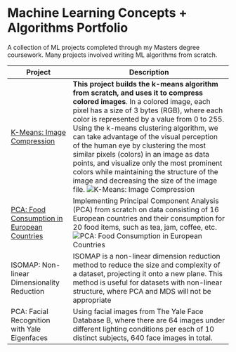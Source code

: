 # Machine Learning Concepts + Algorithms Portfolio 

A collection of ML projects completed through my Masters degree coursework. Many projects involved writing ML algorithms from scratch. 

| **Project** | **Description**|
|---------|---------|
| [K-Means: Image Compression](https://github.com/chasediaz6/Machine-Learning-Concepts/tree/main/K-Means%3A%20Image%20Compression) | **This project builds the k-means algorithm from scratch, and uses it to compress colored images**. In a colored image, each pixel has a size of 3 bytes (RGB), where each color is represented by a value from 0 to 255. Using the k-means clustering algorithm, we can take advantage of the visual perception of the human eye by clustering the most similar pixels (colors) in an image as data points, and visualize only the most prominent colors while maintaining the structure of the image and decreasing the size of the image file. ![K-Means: Image Compression](https://github.com/chasediaz6/Machine-Learning-Concepts/blob/main/K-Means%3A%20Image%20Compression/figs/football_comparison.png) |
| [PCA: Food Consumption in European Countries](https://github.com/chasediaz6/Machine-Learning-Concepts/tree/main/PCA%3A%20European%20Food%20Consumption)  | Implementing Principal Component Analysis (PCA) from scratch on data consisting of 16 European countries and their consumption for 20 food items, such as tea, jam, coffee, etc. ![PCA: Food Consumption in European Countries](https://github.com/chasediaz6/Machine-Learning-Concepts/blob/main/PCA%3A%20European%20Food%20Consumption/figs/foods.png) | 
| ISOMAP: Non-linear Dimensionality Reduction  | ISOMAP is a non-linear dimension reduction method to reduce the size and complexity of a dataset, projecting it onto a new plane. This method is useful for datasets with non-linear structure, where PCA and MDS will not be appropriate | 
| PCA: Facial Recognition with Yale Eigenfaces  | Using facial images from The Yale Face Database B, where there are 64 images under different lighting conditions per each of 10 distinct subjects, 640 face images in total. | 
